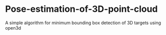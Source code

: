 # Pose-estimation-of-3D-point-cloud
A simple algorithm for minimum bounding box detection of 3D targets using open3d
